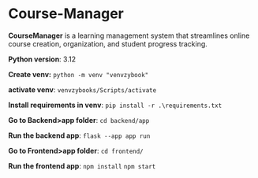 # Course-Manager

**CourseManager** is a learning management system that streamlines online course creation, organization, and student progress tracking.

**Python version**: 3.12

**Create venv:**
`python -m venv "venvzybook"`

**activate venv**: `venvzybooks/Scripts/activate`

**Install requirements in venv**: `pip install -r .\requirements.txt`

**Go to Backend>app folder**:
`cd backend/app`

**Run the backend app**: `flask --app app run`

**Go to Frontend>app folder**:
`cd frontend/`

**Run the frontend app**:
`npm install`
`npm start`
